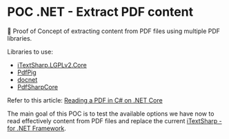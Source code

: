 # POC .NET - Extract PDF content

🔬 Proof of Concept of extracting content from PDF files using multiple PDF libraries.

Libraries to use:

- [iTextSharp.LGPLv2.Core](https://github.com/VahidN/iTextSharp.LGPLv2.Core)
- [PdfPig](https://github.com/UglyToad/PdfPig/)
- [docnet](https://github.com/GowenGit/docnet)
- [PdfSharpCore](https://github.com/ststeiger/PdfSharpCore)

Refer to this article: [Reading a PDF in C# on .NET Core](https://dev.to/eliotjones/reading-a-pdf-in-c-on-net-core-43ef)

The main goal of this POC is to test the available options we have now to read effectively content from PDF files and replace the current [iTextSharp - for .NET Framework](https://www.nuget.org/packages/iTextSharp).
